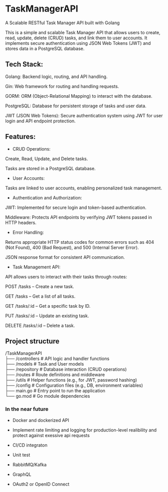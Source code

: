 # TaskManagerAPI

A Scalable RESTful Task Manager API built with Golang

This is a simple and scalable Task Manager API that allows users to create, read, update, delete (CRUD) tasks, and link them to user accounts. It implements secure authentication using JSON Web Tokens (JWT) and stores data in a PostgreSQL database.

## Tech Stack:

Golang: Backend logic, routing, and API handling.

Gin: Web framework for routing and handling requests.

GORM: ORM (Object-Relational Mapping) to interact with the database.

PostgreSQL: Database for persistent storage of tasks and user data.

JWT (JSON Web Tokens): Secure authentication system using JWT for user login and API endpoint protection.

## Features:

-   CRUD Operations:

Create, Read, Update, and Delete tasks.

Tasks are stored in a PostgreSQL database.

-   User Accounts:

Tasks are linked to user accounts, enabling personalized task management.

-   Authentication and Authorization:

JWT: Implemented for secure login and token-based authentication.

Middleware: Protects API endpoints by verifying JWT tokens passed in HTTP headers.

-   Error Handling:

Returns appropriate HTTP status codes for common errors such as 404 (Not Found), 400 (Bad Request), and 500 (Internal Server Error).

JSON response format for consistent API communication.

-   Task Management API:

API allows users to interact with their tasks through routes:

POST /tasks – Create a new task.

GET /tasks – Get a list of all tasks.

GET /tasks/:id – Get a specific task by ID.

PUT /tasks/:id – Update an existing task.

DELETE /tasks/:id – Delete a task.

## Project structure

/TaskManagerAPI  
├── /controllers # API logic and handler functions  
├── /models # Task and User models  
├── /repository # Database interaction (CRUD operations)  
├── /routes # Route definitions and middleware  
├── /utils # Helper functions (e.g., for JWT, password hashing)  
├── /config # Configuration files (e.g., DB, environment variables)  
├── main.go # Entry point to run the application  
└── go.mod # Go module dependencies

### In the near future

-   Docker and dockerized API
-   Implement rate limiting and logging for production-level realibility and protect against
    exessive api requests
-   CI/CD integraton
-   Unit test

-   RabbitMQ/Kafka
-   GraphQL
-   OAuth2 or OpenID Connect

